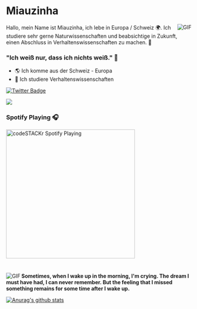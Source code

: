 #                                                        **Miauzinha**

<img align="right" alt="GIF" src="https://cdn.discordapp.com/attachments/778144794416906270/785200535057596416/iannemor.gif"/>

Hallo, mein Name ist Miauzinha, ich lebe in Europa / Schweiz 🌍. Ich studiere sehr gerne Naturwissenschaften und beabsichtige in Zukunft, einen Abschluss in Verhaltenswissenschaften zu machen. 🧪

### "Ich weiß nur, dass ich nichts weiß." 🧠

- 🌎 Ich komme aus der Schweiz - Europa
- 🧪 Ich studiere Verhaltenswissenschaften

[![Twitter Badge](https://img.shields.io/badge/-@ghxstianne-2ccce9?style=flat-square&labelColor=2ccce9&logo=twitter&logoColor=white&link=https://twitter.com/ghxstianne)](https://twitter.com/ghxstianne) 

![](https://komarev.com/ghpvc/?username=Miauzinhaa&color=000000)

### Spotify Playing 🎧
[<img src="https://now-playing-codeSTACKr.vercel.app/api/spotify-playing" alt="codeSTACKr Spotify Playing" width="350" />](https://open.spotify.com/user/ddmm1oeq1o0skmwl292cko9ea?si=Uz2VZ2HzRbKB3MEQIg35iA
)

#

<img align="left" alt="GIF" src="https://cdn.discordapp.com/attachments/778144794416906270/785195775197970472/ianne_linda.gif" />


**Sometimes, when I wake up in the morning, I'm crying. The dream I must have had, I can never remember. But the feeling that I missed something remains for some time after I wake up.**


[![Anurag's github stats](https://github-readme-stats.vercel.app/api?username=Miauzinhaa)](https://github.com/anuraghazra/github-readme-stats)



<!--
**Miauzinhaa/Miauzinhaa** is a ✨ _special_ ✨ repository because its `README.md` (this file) appears on your GitHub profile.
-->
